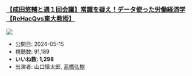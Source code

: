 ### [【成田悠輔と週１回会議】常識を疑え！データ使った労働経済学【ReHacQvs東大教授】](https://www.youtube.com/watch?v=5QojGBQ0dho)
[![](https://img.youtube.com/vi/5QojGBQ0dho/sddefault.jpg)](https://www.youtube.com/watch?v=5QojGBQ0dho)
-   公開日: 2024-05-15
-   視聴数: 91,189
-   **いいね数: 1,298**
-   出演者: 山口慎太郎, [高橋弘樹](/rehacq_fan/people/高橋弘樹 "wikilink")
